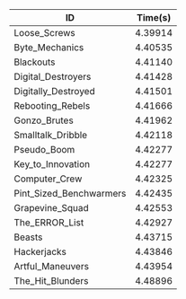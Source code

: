 |ID|Time(s)|
|-|-|
|Loose_Screws|4.39914|
|Byte_Mechanics|4.40535|
|Blackouts|4.41140|
|Digital_Destroyers|4.41428|
|Digitally_Destroyed|4.41501|
|Rebooting_Rebels|4.41666|
|Gonzo_Brutes|4.41962|
|Smalltalk_Dribble|4.42118|
|Pseudo_Boom|4.42277|
|Key_to_Innovation|4.42277|
|Computer_Crew|4.42325|
|Pint_Sized_Benchwarmers|4.42435|
|Grapevine_Squad|4.42553|
|The_ERROR_List|4.42927|
|Beasts|4.43715|
|Hackerjacks|4.43846|
|Artful_Maneuvers|4.43954|
|The_Hit_Blunders|4.48896|
